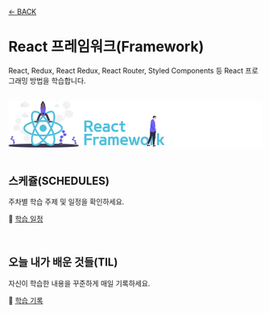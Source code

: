 [← BACK](../README.md)

# React 프레임워크(Framework)

React, Redux, React Redux, React Router, Styled Components 등
React 프로그래밍 방법을 학습합니다.

<br />

<img src="../assets/cover--react-framework.jpg" alt />

<br />
<br />

## 스케쥴(SCHEDULES)

주차별 학습 주제 및 일정을 확인하세요.

📆 [학습 일정](./lecture/README.md)

<br />

## 오늘 내가 배운 것들(TIL)

자신이 학습한 내용을 꾸준하게 매일 기록하세요.

📝 [학습 기록](./TIL/README.md)
